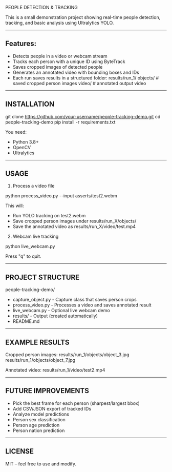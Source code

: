 PEOPLE DETECTION & TRACKING

This is a small demonstration project showing real-time people detection, tracking, and basic analysis using Ultralytics YOLO.

---

## Features:
- Detects people in a video or webcam stream
- Tracks each person with a unique ID using ByteTrack
- Saves cropped images of detected people
- Generates an annotated video with bounding boxes and IDs
- Each run saves results in a structured folder:
  results/run_1/
      objects/    # saved cropped person images
      video/      # annotated output video

---

## INSTALLATION

git clone https://github.com/your-username/people-tracking-demo.git
cd people-tracking-demo
pip install -r requirements.txt

You need:
- Python 3.8+
- OpenCV
- Ultralytics

---

## USAGE

1) Process a video file

python process_video.py --input asserts/test2.webm

This will:
- Run YOLO tracking on test2.webm
- Save cropped person images under results/run_X/objects/
- Save the annotated video as results/run_X/video/test.mp4

2) Webcam live tracking

python live_webcam.py

Press "q" to quit.

---

## PROJECT STRUCTURE

people-tracking-demo/
- capture_object.py   - Capture class that saves person crops
- process_video.py    - Processes a video and saves annotated result
- live_webcam.py      - Optional live webcam demo
- results/            - Output (created automatically)
- README.md

---

## EXAMPLE RESULTS

Cropped person images:
    results/run_1/objects/object_3.jpg
    results/run_1/objects/object_7.jpg

Annotated video:
    results/run_1/video/test2.mp4

---

## FUTURE IMPROVEMENTS

- Pick the best frame for each person (sharpest/largest bbox)
- Add CSV/JSON export of tracked IDs
- Analyze model predictions
- Person sex classification
- Person age prediction
- Person nation prediction

---

## LICENSE

MIT – feel free to use and modify.
